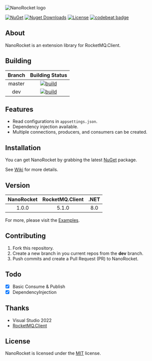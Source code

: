 ﻿![NanoRocket logo](https://raw.githubusercontent.com/velviagris/NanoRocket/master/Img/logo.png)

[![NuGet](https://img.shields.io/nuget/v/NanoRocket.svg)](https://nuget.org/packages/NanoRocket) [![Nuget Downloads](https://img.shields.io/nuget/dt/NanoRocket)](https://www.nuget.org/packages/NanoRocket) [![License](https://img.shields.io/github/license/velviagris/NanoRocket)](https://github.com/velviagris/NanoRocket)
[![codebeat badge](https://codebeat.co/badges/a37a04d9-dd8e-4177-9b4c-c17526910f7e)](https://codebeat.co/projects/github-com-velviagris-nanorocket-master)

## About

NanoRocket is an extension library for RocketMQ.Client.

## Building

| Branch |                                                                                   Building Status                                                                                    |
|:------:|:------------------------------------------------------------------------------------------------------------------------------------------------------------------------------------:|
| master | [![build](https://github.com/velviagris/NanoRocket/actions/workflows/build.yml/badge.svg?branch=master&event=push)](https://github.com/velviagris/NanoRocket/actions/workflows/build.yml) |
|  dev   |  [![build](https://github.com/velviagris/NanoRocket/actions/workflows/build.yml/badge.svg?branch=dev&event=push)](https://github.com/velviagris/NanoRocket/actions/workflows/build.yml)   |

## Features

- Read configurations in `appsettings.json`.
- Dependency injection available.
- Multiple connections, producers, and consumers can be created.

## Installation

You can get NanoRocket by grabbing the latest [NuGet](https://www.nuget.org/packages/NanoRocket) package.

See [Wiki](https://github.com/velviagris/NanoRocket/wiki/Installation) for more details.

## Version

|  NanoRocket   | RocketMQ.Client |     .NET      |
|:-------------:|:---------------:|:-------------:|
|     1.0.0     |      5.1.0      |      8.0      |

For more, please visit the [Examples](https://github.com/velviagris/NanoRocket/tree/master/Example).

## Contributing

1. Fork this repository.
2. Create a new branch in you current repos from the **dev** branch.
3. Push commits and create a Pull Request (PR) to NanoRocket.

## Todo

- [x] Basic Consume & Publish
- [x] DependencyInjection

## Thanks

- Visual Studio 2022
- [RocketMQ.Client](https://github.com/apache/rocketmq-clients/tree/master/csharp)

## License

NanoRocket is licensed under the [MIT](https://github.com/velviagris/NanoRocket/blob/master/LICENSE.txt) license.
